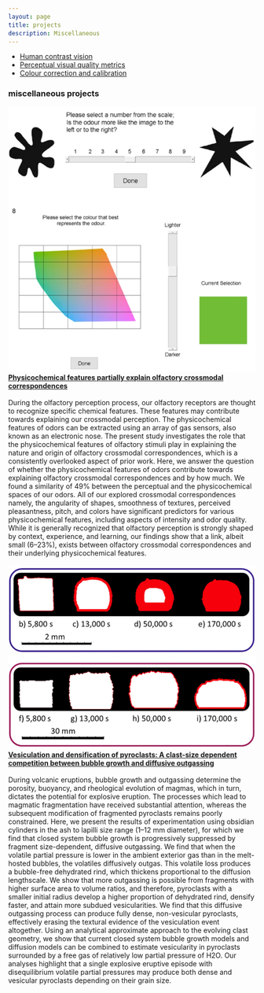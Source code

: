 ```yaml
---
layout: page
title: projects
description: Miscellaneous 
---
```


<div class="navbar">
  <div class="navbar-inner">
      <ul class="nav">  
		  <li><a href="hvs.html">Human contrast vision</a></li>
		  <li><a href="metrics.html">Perceptual visual quality metrics</a></li>
		  <li><a href="colour.html">Colour correction and calibration</a></li>
		  <!-- <li><a href="misc.html">Miscellaneous projects</a></li>-->
      </ul>
  </div>
</div>

### miscellaneous projects

<div class="container container-box container-box-fixed">
    <div class="row-fluid">
        <div class="span3">
			<img src="../assets/projects/misc/nature_23.png">
		</div>
		<div class="span9">
		<b><a href="https://www.nature.com/articles/s41598-023-37770-1#:~:text=During%20the%20olfactory%20perception%20process,known%20as%20an%20electronic%20nose.">Physicochemical features partially explain olfactory crossmodal correspondences</a></b><br/><br/>		
          During the olfactory perception process, our olfactory receptors are thought to recognize specific chemical features. These features may contribute towards explaining our crossmodal perception. The physicochemical features of odors can be extracted using an array of gas sensors, also known as an electronic nose. The present study investigates the role that the physicochemical features of olfactory stimuli play in explaining the nature and origin of olfactory crossmodal correspondences, which is a consistently overlooked aspect of prior work. Here, we answer the question of whether the physicochemical features of odors contribute towards explaining olfactory crossmodal correspondences and by how much. We found a similarity of 49% between the perceptual and the physicochemical spaces of our odors. All of our explored crossmodal correspondences namely, the angularity of shapes, smoothness of textures, perceived pleasantness, pitch, and colors have significant predictors for various physicochemical features, including aspects of intensity and odor quality. While it is generally recognized that olfactory perception is strongly shaped by context, experience, and learning, our findings show that a link, albeit small (6–23%), exists between olfactory crossmodal correspondences and their underlying physicochemical features.<br/><br/>
        </div> 
	</div> 
</div>


<div class="container container-box container-box-fixed">
    <div class="row-fluid">
        <div class="span3">
			<img src="../assets/projects/misc/weaver_22.png">
		</div>
		<div class="span9">
		<b><a href="https://www.sciencedirect.com/science/article/abs/pii/S0377027322000816">Vesiculation and densification of pyroclasts: A clast-size dependent competition between bubble growth and diffusive outgassing</a></b><br/><br/>		
          During volcanic eruptions, bubble growth and outgassing determine the porosity, buoyancy, and rheological evolution of magmas, which in turn, dictates the potential for explosive eruption. The processes which lead to magmatic fragmentation have received substantial attention, whereas the subsequent modification of fragmented pyroclasts remains poorly constrained. Here, we present the results of experimentation using obsidian cylinders in the ash to lapilli size range (1–12 mm diameter), for which we find that closed system bubble growth is progressively suppressed by fragment size-dependent, diffusive outgassing. We find that when the volatile partial pressure is lower in the ambient exterior gas than in the melt-hosted bubbles, the volatiles diffusively outgas. This volatile loss produces a bubble-free dehydrated rind, which thickens proportional to the diffusion lengthscale. We show that more outgassing is possible from fragments with higher surface area to volume ratios, and therefore, pyroclasts with a smaller initial radius develop a higher proportion of dehydrated rind, densify faster, and attain more subdued vesicularities. We find that this diffusive outgassing process can produce fully dense, non-vesicular pyroclasts, effectively erasing the textural evidence of the vesiculation event altogether. Using an analytical approximate approach to the evolving clast geometry, we show that current closed system bubble growth models and diffusion models can be combined to estimate vesicularity in pyroclasts surrounded by a free gas of relatively low partial pressure of H2O. Our analyses highlight that a single explosive eruptive episode with disequilibrium volatile partial pressures may produce both dense and vesicular pyroclasts depending on their grain size.<br/><br/>
        </div> 
	</div> 
</div>



<!-- 
<div class = "container">
	<div class="row-fluid">
		<div class="span7">
			
			<b>Retinal illuminance is reduced with age</b>
			<img src="../assets/projects/agingcsf/AgingCSF.gif" width="100%"/>
			
			<br/><br/><br/><b>CSF of older adults match CSF of younger adults at lower luminances</b>
			<img src="../assets/projects/agingcsf/AgingCSF2.gif" width="100%"/>
		</div>
	</div>
</div>
-->